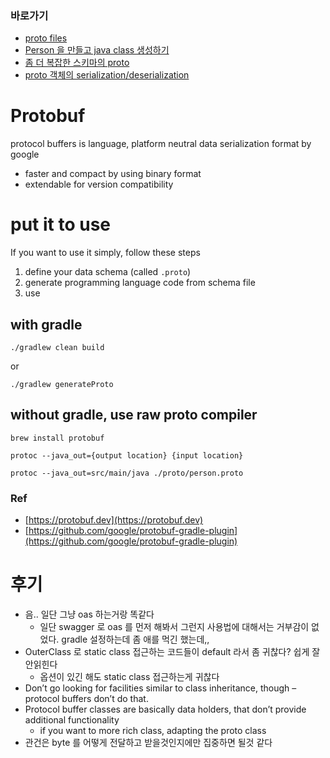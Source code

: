 ### 바로가기

- [proto files](https://github.com/my-research/protobuf/tree/master/src/main/proto)
- [Person 을 만들고 java class 생성하기](https://github.com/my-research/protobuf/blob/master/src/test/java/com/github/dhslrl321/app/step1/PersonTest.java)
- [좀 더 복잡한 스키마의 proto](https://github.com/my-research/protobuf/blob/master/src/test/java/com/github/dhslrl321/app/step2/AddressBookTest.java)
- [proto 객체의 serialization/deserialization](https://github.com/my-research/protobuf/blob/master/src/test/java/com/github/dhslrl321/app/step3/Byte_SerializeTest.java)

# Protobuf

protocol buffers is language, platform neutral data serialization format by google

- faster and compact by using binary format
- extendable for version compatibility

# put it to use

If you want to use it simply, follow these steps

1. define your data schema (called `.proto`)
2. generate programming language code from schema file
3. use

## with gradle

```shell
./gradlew clean build
```

or

```shell
./gradlew generateProto
```

## without gradle, use raw proto compiler

```shell
brew install protobuf
```

```shell
protoc --java_out={output location} {input location}

protoc --java_out=src/main/java ./proto/person.proto
```


### Ref

- [https://protobuf.dev](https://protobuf.dev)
- [https://github.com/google/protobuf-gradle-plugin](https://github.com/google/protobuf-gradle-plugin)

# 후기

- 음.. 일단 그냥 oas 하는거랑 똑같다
  - 일단 swagger 로 oas 를 먼저 해봐서 그런지 사용법에 대해서는 거부감이 없었다. gradle 설정하는데 좀 애를 먹긴 했는데,,
- OuterClass 로 static class 접근하는 코드들이 default 라서 좀 귀찮다? 쉽게 잘 안읽힌다
  - 옵션이 있긴 해도 static class 접근하는게 귀찮다
- Don’t go looking for facilities similar to class inheritance, though – protocol buffers don’t do that.
- Protocol buffer classes are basically data holders, that don’t provide additional functionality
  - if you want to more rich class, adapting the proto class
- 관건은 byte 를 어떻게 전달하고 받을것인지에만 집중하면 될것 같다
